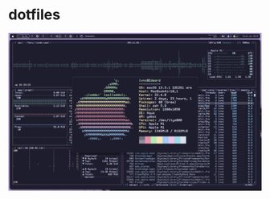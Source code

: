 # dotfiles

![alt text](https://github.com/Levvonci/dotfiles/blob/main/.dotfiles_image/Screenshot%202023-06-01%20at%2009.11.01.png)


